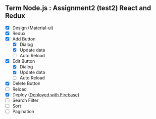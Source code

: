 ## Term Node.js : Assignment2 (test2) React and Redux 

- [x] Design (Material-ui)
- [x] Redux
- [x] Add Button
    - [x] Dialog
    - [x] Update data
    - [ ] Auto Reload
- [x] Edit Button
    - [x] Dialog
    - [x] Update data
    - [ ] Auto Reload
- [x] Delete Button
- [ ] Reload
- [x] Deploy ([Deployed with Firebase](https://assignment2-react-and-redux.firebaseapp.com/))
- [ ] Search Filter
- [ ] Sort
- [ ] Pagination
